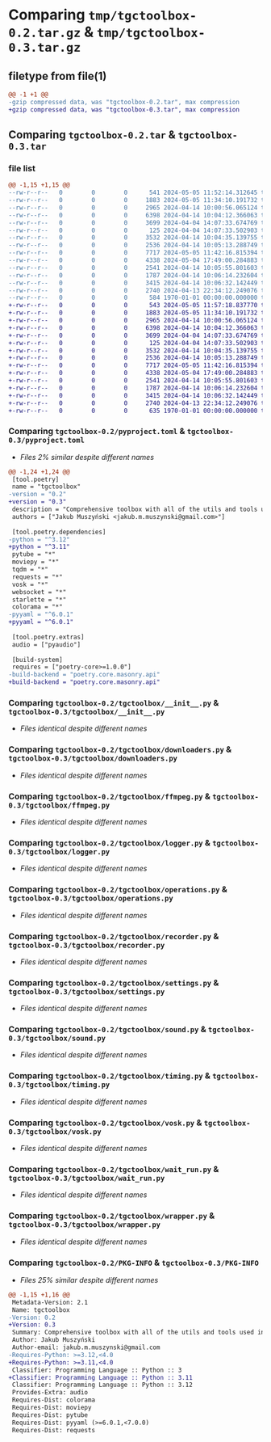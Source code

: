 # Comparing `tmp/tgctoolbox-0.2.tar.gz` & `tmp/tgctoolbox-0.3.tar.gz`

## filetype from file(1)

```diff
@@ -1 +1 @@
-gzip compressed data, was "tgctoolbox-0.2.tar", max compression
+gzip compressed data, was "tgctoolbox-0.3.tar", max compression
```

## Comparing `tgctoolbox-0.2.tar` & `tgctoolbox-0.3.tar`

### file list

```diff
@@ -1,15 +1,15 @@
--rw-r--r--   0        0        0      541 2024-05-05 11:52:14.312645 tgctoolbox-0.2/pyproject.toml
--rw-r--r--   0        0        0     1883 2024-05-05 11:34:10.191732 tgctoolbox-0.2/tgctoolbox/__init__.py
--rw-r--r--   0        0        0     2965 2024-04-14 10:00:56.065124 tgctoolbox-0.2/tgctoolbox/downloaders.py
--rw-r--r--   0        0        0     6398 2024-04-14 10:04:12.366063 tgctoolbox-0.2/tgctoolbox/ffmpeg.py
--rw-r--r--   0        0        0     3699 2024-04-04 14:07:33.674769 tgctoolbox-0.2/tgctoolbox/logger.py
--rw-r--r--   0        0        0      125 2024-04-04 14:07:33.502903 tgctoolbox-0.2/tgctoolbox/meta.py
--rw-r--r--   0        0        0     3532 2024-04-14 10:04:35.139755 tgctoolbox-0.2/tgctoolbox/operations.py
--rw-r--r--   0        0        0     2536 2024-04-14 10:05:13.288749 tgctoolbox-0.2/tgctoolbox/recorder.py
--rw-r--r--   0        0        0     7717 2024-05-05 11:42:16.815394 tgctoolbox-0.2/tgctoolbox/settings.py
--rw-r--r--   0        0        0     4338 2024-05-04 17:49:00.284883 tgctoolbox-0.2/tgctoolbox/sound.py
--rw-r--r--   0        0        0     2541 2024-04-14 10:05:55.801603 tgctoolbox-0.2/tgctoolbox/timing.py
--rw-r--r--   0        0        0     1787 2024-04-14 10:06:14.232604 tgctoolbox-0.2/tgctoolbox/vosk.py
--rw-r--r--   0        0        0     3415 2024-04-14 10:06:32.142449 tgctoolbox-0.2/tgctoolbox/wait_run.py
--rw-r--r--   0        0        0     2740 2024-04-13 22:34:12.249076 tgctoolbox-0.2/tgctoolbox/wrapper.py
--rw-r--r--   0        0        0      584 1970-01-01 00:00:00.000000 tgctoolbox-0.2/PKG-INFO
+-rw-r--r--   0        0        0      543 2024-05-05 11:57:18.837770 tgctoolbox-0.3/pyproject.toml
+-rw-r--r--   0        0        0     1883 2024-05-05 11:34:10.191732 tgctoolbox-0.3/tgctoolbox/__init__.py
+-rw-r--r--   0        0        0     2965 2024-04-14 10:00:56.065124 tgctoolbox-0.3/tgctoolbox/downloaders.py
+-rw-r--r--   0        0        0     6398 2024-04-14 10:04:12.366063 tgctoolbox-0.3/tgctoolbox/ffmpeg.py
+-rw-r--r--   0        0        0     3699 2024-04-04 14:07:33.674769 tgctoolbox-0.3/tgctoolbox/logger.py
+-rw-r--r--   0        0        0      125 2024-04-04 14:07:33.502903 tgctoolbox-0.3/tgctoolbox/meta.py
+-rw-r--r--   0        0        0     3532 2024-04-14 10:04:35.139755 tgctoolbox-0.3/tgctoolbox/operations.py
+-rw-r--r--   0        0        0     2536 2024-04-14 10:05:13.288749 tgctoolbox-0.3/tgctoolbox/recorder.py
+-rw-r--r--   0        0        0     7717 2024-05-05 11:42:16.815394 tgctoolbox-0.3/tgctoolbox/settings.py
+-rw-r--r--   0        0        0     4338 2024-05-04 17:49:00.284883 tgctoolbox-0.3/tgctoolbox/sound.py
+-rw-r--r--   0        0        0     2541 2024-04-14 10:05:55.801603 tgctoolbox-0.3/tgctoolbox/timing.py
+-rw-r--r--   0        0        0     1787 2024-04-14 10:06:14.232604 tgctoolbox-0.3/tgctoolbox/vosk.py
+-rw-r--r--   0        0        0     3415 2024-04-14 10:06:32.142449 tgctoolbox-0.3/tgctoolbox/wait_run.py
+-rw-r--r--   0        0        0     2740 2024-04-13 22:34:12.249076 tgctoolbox-0.3/tgctoolbox/wrapper.py
+-rw-r--r--   0        0        0      635 1970-01-01 00:00:00.000000 tgctoolbox-0.3/PKG-INFO
```

### Comparing `tgctoolbox-0.2/pyproject.toml` & `tgctoolbox-0.3/pyproject.toml`

 * *Files 2% similar despite different names*

```diff
@@ -1,24 +1,24 @@
 [tool.poetry]
 name = "tgctoolbox"
-version = "0.2"
+version = "0.3"
 description = "Comprehensive toolbox with all of the utils and tools used in various TGC projects."
 authors = ["Jakub Muszyński <jakub.m.muszynski@gmail.com>"]
 
 [tool.poetry.dependencies]
-python = "^3.12"
+python = "^3.11"
 pytube = "*"
 moviepy = "*"
 tqdm = "*"
 requests = "*"
 vosk = "*"
 websocket = "*"
 starlette = "*"
 colorama = "*"
-pyyaml = "^6.0.1"
+pyyaml = "^6.0.1"
 
 [tool.poetry.extras]
 audio = ["pyaudio"]
 
 [build-system]
 requires = ["poetry-core>=1.0.0"]
-build-backend = "poetry.core.masonry.api"
+build-backend = "poetry.core.masonry.api"
```

### Comparing `tgctoolbox-0.2/tgctoolbox/__init__.py` & `tgctoolbox-0.3/tgctoolbox/__init__.py`

 * *Files identical despite different names*

### Comparing `tgctoolbox-0.2/tgctoolbox/downloaders.py` & `tgctoolbox-0.3/tgctoolbox/downloaders.py`

 * *Files identical despite different names*

### Comparing `tgctoolbox-0.2/tgctoolbox/ffmpeg.py` & `tgctoolbox-0.3/tgctoolbox/ffmpeg.py`

 * *Files identical despite different names*

### Comparing `tgctoolbox-0.2/tgctoolbox/logger.py` & `tgctoolbox-0.3/tgctoolbox/logger.py`

 * *Files identical despite different names*

### Comparing `tgctoolbox-0.2/tgctoolbox/operations.py` & `tgctoolbox-0.3/tgctoolbox/operations.py`

 * *Files identical despite different names*

### Comparing `tgctoolbox-0.2/tgctoolbox/recorder.py` & `tgctoolbox-0.3/tgctoolbox/recorder.py`

 * *Files identical despite different names*

### Comparing `tgctoolbox-0.2/tgctoolbox/settings.py` & `tgctoolbox-0.3/tgctoolbox/settings.py`

 * *Files identical despite different names*

### Comparing `tgctoolbox-0.2/tgctoolbox/sound.py` & `tgctoolbox-0.3/tgctoolbox/sound.py`

 * *Files identical despite different names*

### Comparing `tgctoolbox-0.2/tgctoolbox/timing.py` & `tgctoolbox-0.3/tgctoolbox/timing.py`

 * *Files identical despite different names*

### Comparing `tgctoolbox-0.2/tgctoolbox/vosk.py` & `tgctoolbox-0.3/tgctoolbox/vosk.py`

 * *Files identical despite different names*

### Comparing `tgctoolbox-0.2/tgctoolbox/wait_run.py` & `tgctoolbox-0.3/tgctoolbox/wait_run.py`

 * *Files identical despite different names*

### Comparing `tgctoolbox-0.2/tgctoolbox/wrapper.py` & `tgctoolbox-0.3/tgctoolbox/wrapper.py`

 * *Files identical despite different names*

### Comparing `tgctoolbox-0.2/PKG-INFO` & `tgctoolbox-0.3/PKG-INFO`

 * *Files 25% similar despite different names*

```diff
@@ -1,15 +1,16 @@
 Metadata-Version: 2.1
 Name: tgctoolbox
-Version: 0.2
+Version: 0.3
 Summary: Comprehensive toolbox with all of the utils and tools used in various TGC projects.
 Author: Jakub Muszyński
 Author-email: jakub.m.muszynski@gmail.com
-Requires-Python: >=3.12,<4.0
+Requires-Python: >=3.11,<4.0
 Classifier: Programming Language :: Python :: 3
+Classifier: Programming Language :: Python :: 3.11
 Classifier: Programming Language :: Python :: 3.12
 Provides-Extra: audio
 Requires-Dist: colorama
 Requires-Dist: moviepy
 Requires-Dist: pytube
 Requires-Dist: pyyaml (>=6.0.1,<7.0.0)
 Requires-Dist: requests
```

